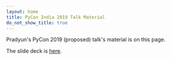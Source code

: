 ```yaml
---
layout: home
title: PyCon India 2019 Talk Material
do_not_show_title: true
---
```


Pradyun's PyCon 2019 (proposed) talk's material is on this page.

The slide deck is [here][1].

[1]: https://pradyunsg.me/talks/2019/pycon-india/slides.pptx
